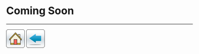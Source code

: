 # Coming Soon


-----------

[![](/Images/home.png)](https://ua-researchcomputing-hpc.github.io/) 
[![](/Images/back.png)](../)
